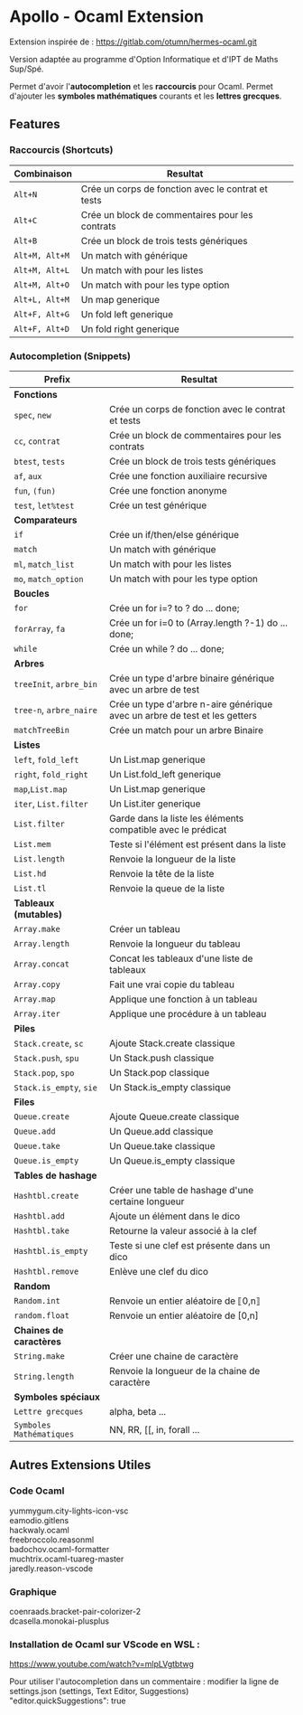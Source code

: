 # Apollo - Ocaml Extension

Extension inspirée de  : https://gitlab.com/otumn/hermes-ocaml.git

Version adaptée au programme d'Option Informatique et d'IPT de Maths Sup/Spé.

Permet d'avoir l'**autocompletion** et les **raccourcis** pour Ocaml.
Permet d'ajouter les **symboles mathématiques** courants et les **lettres grecques**.

## Features

### Raccourcis (Shortcuts)

Combinaison | Resultat
---------|----------
 `Alt+N` | Crée un corps de fonction avec le contrat et tests 
 `Alt+C` | Crée un block de commentaires pour les contrats 
 `Alt+B` | Crée un block de trois tests génériques
 `Alt+M, Alt+M` | Un match with générique
 `Alt+M, Alt+L` | Un match with pour les listes
 `Alt+M, Alt+O` | Un match with pour les type option 
 `Alt+L, Alt+M` | Un map generique
 `Alt+F, Alt+G` | Un fold left generique
 `Alt+F, Alt+D` | Un fold right generique

### Autocompletion (Snippets)

Prefix | Resultat
---------|----------
 **Fonctions** | 
 `spec`, `new` | Crée un corps de fonction avec le contrat et tests 
 `cc`, `contrat` | Crée un block de commentaires pour les contrats 
 `btest`, `tests` | Crée un block de trois tests génériques
 `af`, `aux` | Crée une fonction auxiliaire recursive
 `fun`, `(fun)` | Crée une fonction anonyme
 `test`, `let%test` | Crée un test générique
 **Comparateurs** | 
 `if` | Crée un if/then/else générique
 `match` | Un match with générique
 `ml`, `match_list` | Un match with pour les listes
 `mo`, `match_option` | Un match with pour les type option
 **Boucles** |
 `for` | Crée un for i=? to ? do ... done;
 `forArray`, `fa` | Crée un for i=0 to (Array.length ?-1) do ... done;
 `while` | Crée un while ? do ... done;
 **Arbres** |
 `treeInit`, `arbre_bin` | Crée un type d'arbre binaire générique avec un arbre de test
 `tree-n`, `arbre_naire` | Crée un type d'arbre n-aire générique avec un arbre de test et les getters
 `matchTreeBin`| Crée un match pour un arbre Binaire
 **Listes** | 
 `left`, `fold_left` | Un List.map generique
 `right`, `fold_right` | Un List.fold_left generique
 `map`,`List.map` | Un List.map generique
 `iter`, `List.filter` | Un List.iter generique
 `List.filter` | Garde dans la liste les éléments compatible avec le prédicat
 `List.mem` | Teste si l'élément est présent dans la liste
 `List.length` | Renvoie la longueur de la liste
 `List.hd` | Renvoie la tête de la liste
 `List.tl` | Renvoie la queue de la liste
   **Tableaux (mutables)** | 
 `Array.make` | Créer un tableau
 `Array.length` | Renvoie la longueur du tableau
 `Array.concat` | Concat les tableaux d'une liste de tableaux
 `Array.copy` | Fait une vrai copie du tableau
 `Array.map` | Applique une fonction à un tableau
 `Array.iter` | Applique une procédure à un tableau
 **Piles** | 
 `Stack.create`, `sc` | Ajoute Stack.create classique
 `Stack.push`, `spu` | Un Stack.push classique
 `Stack.pop`, `spo` | Un Stack.pop classique
 `Stack.is_empty`, `sie` | Un Stack.is_empty classique
  **Files** | 
 `Queue.create` | Ajoute Queue.create classique
 `Queue.add` | Un Queue.add classique
 `Queue.take` | Un Queue.take classique
 `Queue.is_empty` | Un Queue.is_empty classique
  **Tables de hashage** | 
 `Hashtbl.create` | Créer une table de hashage d'une certaine longueur
 `Hashtbl.add` | Ajoute un élément dans le dico
 `Hashtbl.take` | Retourne la valeur associé à la clef
 `Hashtbl.is_empty` | Teste si une clef est présente dans un dico
 `Hashtbl.remove` | Enlève une clef du dico
  **Random** | 
 `Random.int` | Renvoie un entier aléatoire de ⟦0,n⟧
 `random.float` | Renvoie un entier aléatoire de [0,n]
  **Chaines de caractères** | 
 `String.make` | Créer une chaine de caractère
 `String.length` | Renvoie la longueur de la chaine de caractère
  **Symboles spéciaux** | 
 `Lettre grecques` | alpha, beta ...
 `Symboles Mathématiques` | NN, RR, [[, in, forall ... 


## Autres Extensions Utiles

### Code Ocaml
yummygum.city-lights-icon-vsc  
eamodio.gitlens  
hackwaly.ocaml  
freebroccolo.reasonml  
badochov.ocaml-formatter  
muchtrix.ocaml-tuareg-master  
jaredly.reason-vscode  

### Graphique
coenraads.bracket-pair-colorizer-2  
dcasella.monokai-plusplus  

### Installation de Ocaml sur VScode en WSL :

https://www.youtube.com/watch?v=mlpLVgtbtwg

Pour utiliser l'autocompletion dans un commentaire : modifier la ligne de settings.json (settings, Text Editor, Suggestions)  
    "editor.quickSuggestions": true